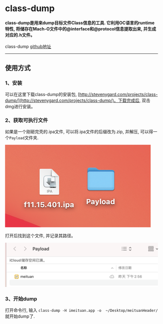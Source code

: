 # class-dump

#### class-dump是用来dump目标文件Class信息的工具. 它利用OC语言的runtime特性, 将储存在Mach-O文件中的@interface和@protocol信息提取出来, 并生成对应的.h文件。
class-dump [github地址](https://github.com/nygard/class-dump)

--- 

## 使用方式
### 1、安装
可以在这里下载class-dump的安装包, [http://stevenygard.com/projects/class-dump/](http://stevenygard.com/projects/class-dump/)。下载完成后, 双击dmg进行安装。

###


### 2、获取可执行文件
如果是一个刚砸完壳的.ipa文件, 可以将.ipa文件的后缀改为.zip, 并解压, 可以得一个```Payload```文件夹.

![修改文件后缀并解压](./imgs/class-dump1.png)

打开后找到这个文件, 并记录其路径。

![查看包内容](./imgs/class-dump2.png)



### 3、开始dump
打开命令行, 输入 ```class-dump -H imeituan.app -o  ~/Desktop/meituanHeader/``` 就开始dump了.


